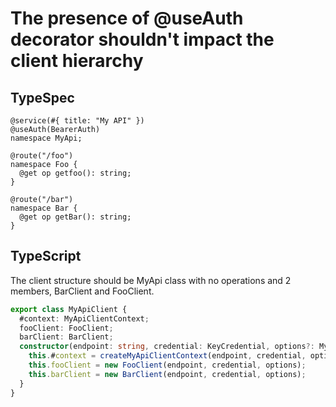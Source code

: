 # The presence of @useAuth decorator shouldn't impact the client hierarchy

## TypeSpec

```tsp
@service(#{ title: "My API" })
@useAuth(BearerAuth)
namespace MyApi;

@route("/foo")
namespace Foo {
  @get op getfoo(): string;
}

@route("/bar")
namespace Bar {
  @get op getBar(): string;
}
```

## TypeScript

The client structure should be MyApi class with no operations and 2 members, BarClient and FooClient.

```ts src/myApiClient.ts class MyApiClient
export class MyApiClient {
  #context: MyApiClientContext;
  fooClient: FooClient;
  barClient: BarClient;
  constructor(endpoint: string, credential: KeyCredential, options?: MyApiClientOptions) {
    this.#context = createMyApiClientContext(endpoint, credential, options);
    this.fooClient = new FooClient(endpoint, credential, options);
    this.barClient = new BarClient(endpoint, credential, options);
  }
}
```
